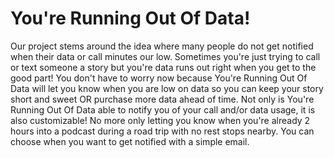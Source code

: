 # You're Running Out Of Data!
Our project stems around the idea where many people do not get notified when their data or call minutes our low. Sometimes you're just trying to call or text someone a story but you're data runs out right when you get to the good part! You don't have to worry now because You're Running Out Of Data will let you know when you are low on data so you can keep your story short and sweet OR purchase more data ahead of time.
Not only is You're Running Out Of Data able to notify you of your call and/or data usage, it is also customizable! No more only letting you know when you're already 2 hours into a podcast during a road trip with no rest stops nearby. You can choose when you want to get notified with a simple email.
